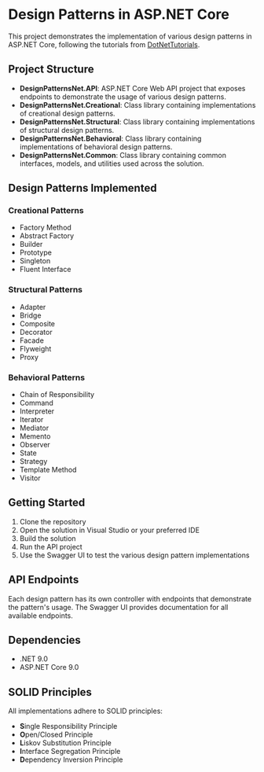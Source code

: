 # Design Patterns in ASP.NET Core

This project demonstrates the implementation of various design patterns in ASP.NET Core, following the tutorials from [DotNetTutorials](https://dotnettutorials.net/course/dot-net-design-patterns/).

## Project Structure

- **DesignPatternsNet.API**: ASP.NET Core Web API project that exposes endpoints to demonstrate the usage of various design patterns.
- **DesignPatternsNet.Creational**: Class library containing implementations of creational design patterns.
- **DesignPatternsNet.Structural**: Class library containing implementations of structural design patterns.
- **DesignPatternsNet.Behavioral**: Class library containing implementations of behavioral design patterns.
- **DesignPatternsNet.Common**: Class library containing common interfaces, models, and utilities used across the solution.

## Design Patterns Implemented

### Creational Patterns
- Factory Method
- Abstract Factory
- Builder
- Prototype
- Singleton
- Fluent Interface

### Structural Patterns
- Adapter
- Bridge
- Composite
- Decorator
- Facade
- Flyweight
- Proxy

### Behavioral Patterns
- Chain of Responsibility
- Command
- Interpreter
- Iterator
- Mediator
- Memento
- Observer
- State
- Strategy
- Template Method
- Visitor

## Getting Started

1. Clone the repository
2. Open the solution in Visual Studio or your preferred IDE
3. Build the solution
4. Run the API project
5. Use the Swagger UI to test the various design pattern implementations

## API Endpoints

Each design pattern has its own controller with endpoints that demonstrate the pattern's usage. The Swagger UI provides documentation for all available endpoints.

## Dependencies

- .NET 9.0
- ASP.NET Core 9.0

## SOLID Principles

All implementations adhere to SOLID principles:
- **S**ingle Responsibility Principle
- **O**pen/Closed Principle
- **L**iskov Substitution Principle
- **I**nterface Segregation Principle
- **D**ependency Inversion Principle
